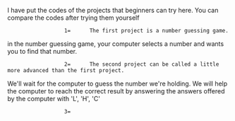 I have put the codes of the projects that beginners can try here. You can compare the codes after trying them yourself

                      1=      The first project is a number guessing game.
in the number guessing game, your computer selects a number and wants you to find that number.

                            
                      2=      The second project can be called a little more advanced than the first project.
We'll wait for the computer to guess the number we're holding.
We will help the computer to reach the correct result by answering the answers offered by the computer with 'L', 'H', 'C'


                      3=      
